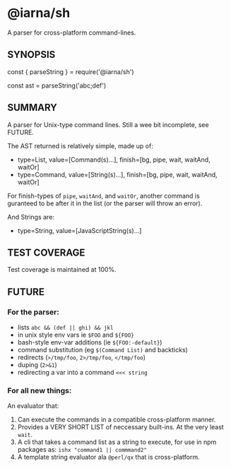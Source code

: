 # @iarna/sh

A parser for cross-platform command-lines.

## SYNOPSIS

const { parseString } = require('@iarna/sh')

const ast = parseString('abc;def')

## SUMMARY

A parser for Unix-type command lines. Still a wee bit incomplete, see FUTURE.

The AST returned is relatively simple, made up of:

* type=List, value=[Command(s)...], finish=[bg, pipe, wait, waitAnd, waitOr]
* type=Command, value=[String(s)...], finish=[bg, pipe, wait, waitAnd, waitOr]

For finish-types of `pipe`, `waitAnd`, and `waitOr`, another command is
guranteed to be after it in the list (or the parser will throw an error).

And Strings are:

* type=String, value=[JavaScriptString(s)...]

## TEST COVERAGE

Test coverage is maintained at 100%.

## FUTURE

### For the parser:

* lists `abc && (def || ghi) && jkl`
* in unix style env vars ie `$FOO` and `${FOO}`
* bash-style env-var additions (ie `${FOO:-default}`)
* command substitution (eg `$(Command List)` and backticks)
* redirects (`>/tmp/foo`, `2>/tmp/foo`, `</tmp/foo`)
* duping (`2>&1`)
* redirecting a var into a command `<<< string`

### For all new things:

An evaluator that:

1. Can execute the commands in a compatible cross-platform manner.
2. Provides a VERY SHORT LIST of neccessary built-ins. At the very least `wait`.
3. A cli that takes a command list as a string to execute, for use in npm packages as:
   `ishx "command1 || commmand2"`
4. A template string evaluator ala `@perl/qx` that is cross-platform.
